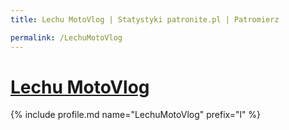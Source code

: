 ```yaml
---
title: Lechu MotoVlog | Statystyki patronite.pl | Patromierz

permalink: /LechuMotoVlog
---
```


# [Lechu MotoVlog](https://patronite.pl/LechuMotoVlog)

{% include profile.md name="LechuMotoVlog" prefix="l" %}
